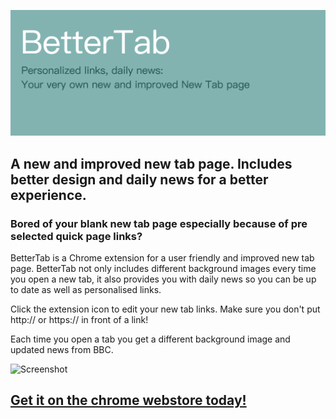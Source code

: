 ![Marquee](marq.png)


## A new and improved new tab page. Includes better design and daily news for a better experience.

### Bored of your blank new tab page especially because of pre selected quick page links? 

BetterTab is a Chrome extension for a user friendly and improved new tab page. BetterTab not only includes different background images every time you open a new tab, it also provides you with daily news so you can be up to date as well as personalised links.

Click the extension icon to edit your new tab links. Make sure you don't put http:// or https:// in front of a link!

Each time you open a tab you get a different background image and updated news from BBC.

![Screenshot](Screenshot.png)

## [Get it on the chrome webstore today!](https://chrome.google.com/webstore/detail/bettertab/jodihmbjgegmlfcmjpolohdglnijbghd)
